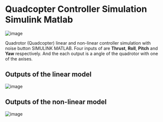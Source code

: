 # Quadcopter Controller Simulation Simulink Matlab
![image](https://user-images.githubusercontent.com/19486359/107410672-82e53500-6b05-11eb-839b-5be608224f77.png)

Quadrotor (Quadcopter) linear and non-linear controller simulation with noise button SIMULINK MATLAB.
Four inputs of are **Thrust**, **Roll**, **Pitch** and **Yaw** respectively. And the each output is a angle of the quadrotor with one of the axises.
## Outputs of the linear model
![image](https://user-images.githubusercontent.com/19486359/107412492-9b564f00-6b07-11eb-8b70-d3787052d2e4.png)
## Outputs of the non-linear model
![image](https://user-images.githubusercontent.com/19486359/107413363-9776fc80-6b08-11eb-8a5b-03fc0a9bc339.png)

